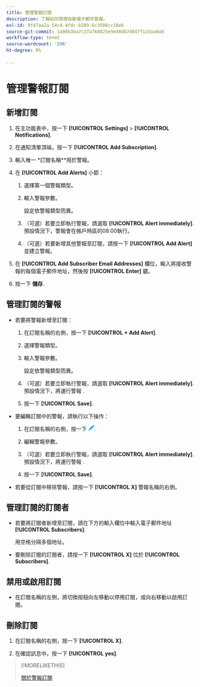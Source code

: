 ```yaml
---
title: 管理警報訂閱
description: 了解如何管理自動電子郵件警報。
exl-id: 9f47aa2a-54c4-4fdc-b289-6c3586cc18e6
source-git-commit: 1a98b3ba7c37a768825e9e48db7d847f12daa9a0
workflow-type: tm+mt
source-wordcount: '296'
ht-degree: 0%

---
```


# 管理警報訂閱

## 新增訂閱

1. 在主功能表中，按一下 **[!UICONTROL Settings]** > **[!UICONTROL Notifications]**.

1. 在通知清單頂端，按一下 **[!UICONTROL Add Subscription]**.

1. 輸入唯一 *訂閱名稱**用於警報。

1. 在 **[!UICONTROL Add Alerts]** 小節：

   1. 選擇第一個警報類型。

   1. 輸入警報參數。

      設定依警報類型而異。

   1. （可選）若要立即執行警報，請選取 **[!UICONTROL Alert immediately]**. 預設情況下，警報會在帳戶時區的08:00執行。

   1. （可選）若要新增其他警報至訂閱，請按一下 **[!UICONTROL Add Alert]** 並建立警報。

1. 在 **[!UICONTROL Add Subscriber Email Addresses]** 欄位，輸入將接收警報的每個電子郵件地址，然後按 **[!UICONTROL Enter]** 鍵。

1. 按一下 **儲存**.

## 管理訂閱的警報

* 若要將警報新增至訂閱：

   1. 在訂閱名稱的右側，按一下 **[!UICONTROL + Add Alert]**.

   1. 選擇警報類型。

   1. 輸入警報參數。

      設定依警報類型而異。

   1. （可選）若要立即執行警報，請選取 **[!UICONTROL Alert immediately]**. 預設情況下，將運行警報 <!-- at what time? -->.

   1. 按一下 **[!UICONTROL Save]**.

* 要編輯訂閱中的警報，請執行以下操作：

   1. 在訂閱名稱的右側，按一下 ![編輯](/help/dsp/assets/edit.png).

   1. 編輯警報參數。

   1. （可選）若要立即執行警報，請選取 **[!UICONTROL Alert immediately]**. 預設情況下，將運行警報 <!-- at what time? -->.

   1. 按一下 **[!UICONTROL Save]**.

* 若要從訂閱中移除警報，請按一下 **[!UICONTROL X]** 警報名稱的右側。

## 管理訂閱的訂閱者

* 若要將訂閱者新增至訂閱，請在下方的輸入欄位中輸入電子郵件地址 **[!UICONTROL Subscribers]**.

   用空格分隔多個地址。

* 要刪除訂閱的訂閱者，請按一下 **[!UICONTROL X]** 位於 **[!UICONTROL Subscribers]**.

## 禁用或啟用訂閱

* 在訂閱名稱的左側，將切換按鈕向左移動以停用訂閱，或向右移動以啟用訂閱。

## 刪除訂閱

1. 在訂閱名稱的右側，按一下 **[!UICONTROL X]**.

1. 在確認訊息中，按一下 **[!UICONTROL yes]**.

>[!MORELIKETHIS]
>
>[關於警報訂閱](alerts-about.md)
